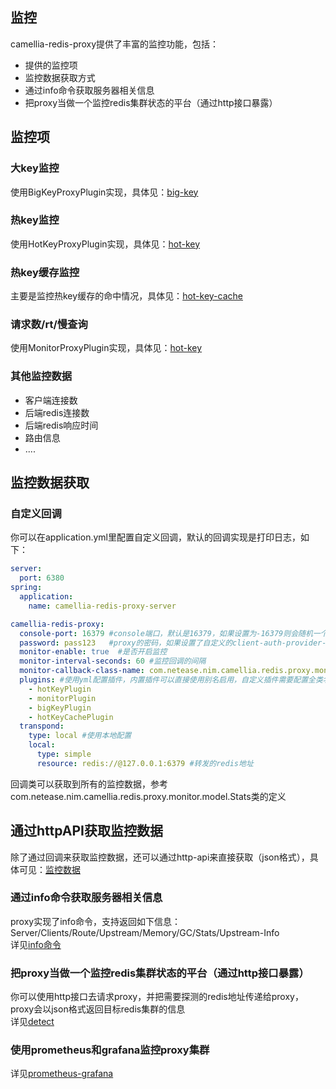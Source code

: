 ## 监控
camellia-redis-proxy提供了丰富的监控功能，包括：
* 提供的监控项
* 监控数据获取方式
* 通过info命令获取服务器相关信息
* 把proxy当做一个监控redis集群状态的平台（通过http接口暴露）

## 监控项
### 大key监控
使用BigKeyProxyPlugin实现，具体见：[big-key](../plugin/big-key.md)

### 热key监控
使用HotKeyProxyPlugin实现，具体见：[hot-key](../plugin/hot-key.md)

### 热key缓存监控
主要是监控热key缓存的命中情况，具体见：[hot-key-cache](../plugin/hot-key-cache.md)

### 请求数/rt/慢查询
使用MonitorProxyPlugin实现，具体见：[hot-key](../plugin/monitor-plugin.md)

### 其他监控数据
* 客户端连接数
* 后端redis连接数
* 后端redis响应时间
* 路由信息
* ....

## 监控数据获取
### 自定义回调
你可以在application.yml里配置自定义回调，默认的回调实现是打印日志，如下：
```yaml
server:
  port: 6380
spring:
  application:
    name: camellia-redis-proxy-server

camellia-redis-proxy:
  console-port: 16379 #console端口，默认是16379，如果设置为-16379则会随机一个可用端口，如果设置为0，则不启动console
  password: pass123   #proxy的密码，如果设置了自定义的client-auth-provider-class-name，则密码参数无效
  monitor-enable: true  #是否开启监控
  monitor-interval-seconds: 60 #监控回调的间隔
  monitor-callback-class-name: com.netease.nim.camellia.redis.proxy.monitor.LoggingMonitorCallback #监控回调类
  plugins: #使用yml配置插件，内置插件可以直接使用别名启用，自定义插件需要配置全类名
    - hotKeyPlugin
    - monitorPlugin
    - bigKeyPlugin
    - hotKeyCachePlugin
  transpond:
    type: local #使用本地配置
    local:
      type: simple
      resource: redis://@127.0.0.1:6379 #转发的redis地址
```
回调类可以获取到所有的监控数据，参考com.netease.nim.camellia.redis.proxy.monitor.model.Stats类的定义

## 通过httpAPI获取监控数据
除了通过回调来获取监控数据，还可以通过http-api来直接获取（json格式），具体可见：[监控数据](monitor-data.md)

### 通过info命令获取服务器相关信息
proxy实现了info命令，支持返回如下信息：Server/Clients/Route/Upstream/Memory/GC/Stats/Upstream-Info  
详见[info命令](info.md)

### 把proxy当做一个监控redis集群状态的平台（通过http接口暴露）
你可以使用http接口去请求proxy，并把需要探测的redis地址传递给proxy，proxy会以json格式返回目标redis集群的信息  
详见[detect](detect.md)

### 使用prometheus和grafana监控proxy集群  
详见[prometheus-grafana](prometheus-grafana.md)